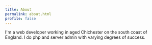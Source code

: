 ```yaml
---
title: About
permalink: about.html
profile: false
---
```


I'm a web developer working in aged Chichester on the south coast of England. I do php and server admin with varying degrees of success.
